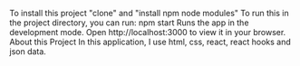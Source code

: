 To install this project "clone" and "install npm node modules" To run this in the project directory, you can run: npm start Runs the app in the development mode. Open http://localhost:3000 to view it in your browser. About this Project In this application, I use html, css, react, react hooks and json data.
